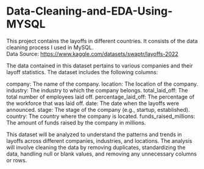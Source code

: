 # Data-Cleaning-and-EDA-Using-MYSQL
This project contains the layoffs in different countries. It consists of the data cleaning process I used in MySQL.
<br>Data Source: https://www.kaggle.com/datasets/swaptr/layoffs-2022 

The data contained in this dataset pertains to various companies and their layoff statistics. The dataset includes the following columns:

company: The name of the company.
location: The location of the company.
industry: The industry to which the company belongs.
total_laid_off: The total number of employees laid off.
percentage_laid_off: The percentage of the workforce that was laid off.
date: The date when the layoffs were announced.
stage: The stage of the company (e.g., startup, established).
country: The country where the company is located.
funds_raised_millions: The amount of funds raised by the company in millions.

This dataset will be analyzed to understand the patterns and trends in layoffs across different companies, industries, and locations. The analysis will involve cleaning the data by removing duplicates, standardizing the data, handling null or blank values, and removing any unnecessary columns or rows.
